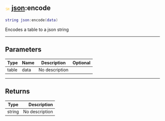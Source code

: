 ## ![shared](../../.gitbook/assets/shared.png) [json](./readme/json.md):encode

```lua
string json:encode(data)
```

Encodes a table to a json string

------
## Parameters

| Type   | Name | Description | Optional |
| ------ | ---- | ----------- | -------: |
| table | data | No description |  |


------
## Returns

| Type   | Description |
| ------ | ----------: |
| string | No description |

